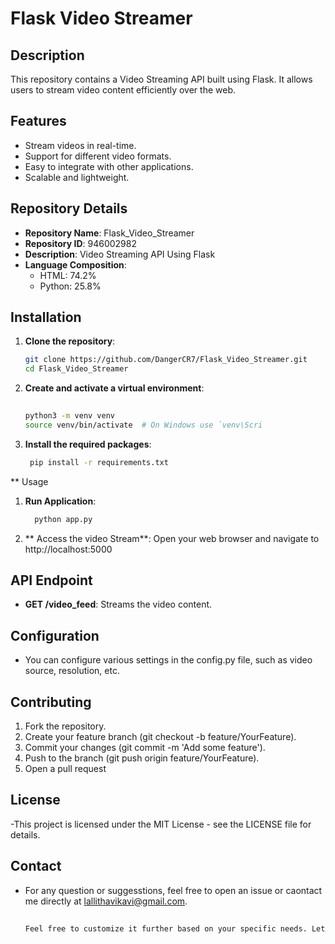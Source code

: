 # Flask Video Streamer

## Description
This repository contains a Video Streaming API built using Flask. It allows users to stream video content efficiently over the web.

## Features
- Stream videos in real-time.
- Support for different video formats.
- Easy to integrate with other applications.
- Scalable and lightweight.

## Repository Details
- **Repository Name**: Flask_Video_Streamer
- **Repository ID**: 946002982
- **Description**: Video Streaming API Using Flask
- **Language Composition**:
  - HTML: 74.2%
  - Python: 25.8%

## Installation

1. **Clone the repository**:
   ```bash
   git clone https://github.com/DangerCR7/Flask_Video_Streamer.git
   cd Flask_Video_Streamer

2. **Create and activate a virtual environment**:

   ```bash
      
   python3 -m venv venv
   source venv/bin/activate  # On Windows use `venv\Scri
3. **Install the required packages**:

   ```bash
    pip install -r requirements.txt

** Usage
1. **Run Application**:
   ```bash
     python app.py
2. ** Access the video Stream**: Open your web browser and navigate to http://localhost:5000

## API Endpoint
- **GET /video_feed**: Streams the video content.

## Configuration
- You can configure various settings in the config.py file, such as video source, resolution, etc.
## Contributing
1. Fork the repository.
2. Create your feature branch (git checkout -b feature/YourFeature).
3. Commit your changes (git commit -m 'Add some feature').
4. Push to the branch (git push origin feature/YourFeature).
5. Open a pull request

## License 
-This project is licensed under the MIT License - see the LICENSE file for details.

## Contact
- For any question or suggesstions, feel free to open an issue or caontact me directly at lallithavikavi@gmail.com.
  ```bash
   
  Feel free to customize it further based on your specific needs. Let me know if you need any additional information or modifications!
